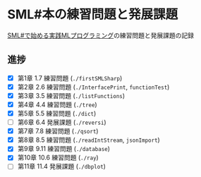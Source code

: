 # SML#本の練習問題と発展課題

[SML#で始める実践MLプログラミング](https://www.kyoritsu-pub.co.jp/bookdetail/9784320124714)の練習問題と発展課題の記録

## 進捗

- [x] 第1章 1.7 練習問題 (`./firstSMLSharp`)
- [x] 第2章 2.6 練習問題 (`./InterfacePrint`, `functionTest`)
- [x] 第3章 3.5 練習問題 (`./listFunctions`)
- [x] 第4章 4.4 練習問題 (`./tree`)
- [x] 第5章 5.5 練習問題 (`./dict`)
- [ ] 第6章 6.4 発展課題 (`./reversi`)
- [x] 第7章 7.8 練習問題 (`./qsort`)
- [x] 第8章 8.5 練習問題 (`./readIntStream`, `jsonImport`)
- [x] 第9章 9.11 練習問題 (`./database`)
- [x] 第10章 10.6 練習問題 (`./ray`)
- [ ] 第11章 11.4 発展課題 (`./dbplot`)
